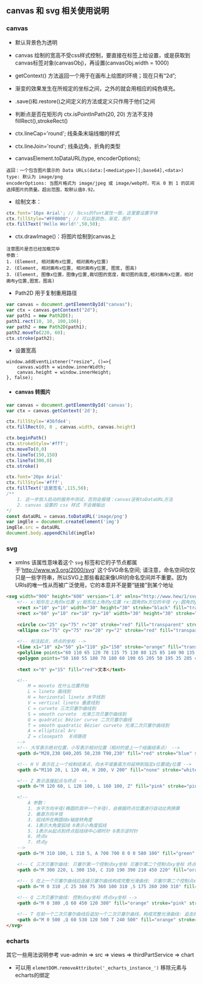 ## canvas 和 svg 相关使用说明

### canvas
- 默认背景色为透明 

- canvas 绘制的宽高不受css样式控制，要直接在标签上给设置，或是获取到canvas标签对象(canvasObj)，再设置(canvasObj.width = 1000)

- getContext() 方法返回一个用于在画布上绘图的环境；现在只有“2d”;

- 渐变的效果发生在所规定的坐标之间，之外的就会用相应的纯色填充。

- .save()和.restore()之间定义的方法或定义只作用于他们之间

- 判断点是否在矩形内 ctx.isPointInPath(20, 20) 方法不支持 fillRect(),strokeRect()

- ctx.lineCap='round'; 线条条末端线帽的样式

- ctx.lineJoin='round'; 线条边角，折角的类型

- canvasElement.toDataURL(type, encoderOptions); 
```
返回：一个包含图片展示的 Data URLs(data:[<mediatype>][;base64],<data>)
type: 默认为 image/png
encoderOptions: 当图片格式为 image/jpeg 或 image/webp时，可从 0 到 1 的区间选择图片的质量。超出范围，取默认值0.92。
```

- 绘制文本：
```js
ctx.font='16px Arial'; // 与css的font属性一致，这里要设置字体
ctx.fillStyle="#FF0000"; // 可以是颜色，渐变，图片
ctx.fillText('Hello World!',50,50);
```

- ctx.drawImage()：将图片绘制到canvas上
```
注意图片是否已经加载完毕
参数：
1. (Element, 相对画布x位置, 相对画布y位置)
2. (Element, 相对画布x位置, 相对画布y位置, 图宽, 图高)
3. (Element, 图像x位置，图像y位置,裁切图的宽度，裁切图的高度,相对画布x位置，相对画布y位置,图宽，图高)
```

- Path2D 用于复制重用路径
```js
var canvas = document.getElementById("canvas");
var ctx = canvas.getContext("2d");
var path1 = new Path2D();
path1.rect(10, 10, 100,100);
var path2 = new Path2D(path1);
path2.moveTo(220, 60);
ctx.stroke(path2);
```

- 设置宽高
```
window.addEventListener("resize", ()=>{
    canvas.width = window.innerWidth;
    canvas.height = window.innerHeight;
}, false);
```

- #### canvas 转图片

```js
var canvas = document.getElementById('canvas');
var ctx = canvas.getContext('2d');

ctx.fillStyle='#36fde4';
ctx.fillRect(0, 0 , canvas.width, canvas.height)

ctx.beginPath()
ctx.strokeStyle='#fff';
ctx.moveTo(0,0)
ctx.lineTo(150,150)
ctx.lineTo(300,0)
ctx.stroke()

ctx.font='20px Arial'
ctx.fillStyle='#fff';
ctx.fillText('这是签名',115,50);
/**
    1. 这一步放入启动的服务中测试，否则会报错：canvas没有toDataURL方法
    2. canvas 设置的 css 样式 不会被输出
*/
const dataURL = canvas.toDataURL('image/png')
var imgEle = document.createElement('img')
imgEle.src = dataURL
document.body.appendChild(imgEle)
```

### svg

- xmlns 该属性意味着这个 `svg` 标签和它的子节点都属于'http://www.w3.org/2000/svg' 这个SVG命名空间; 请注意，命名空间仅仅只是一些字符串，所以SVG上那些看起来像URI的命名空间并不重要。因为URIs的唯一性从而被广泛使用，它的本意并不是要“链接”到某个地址

```html
<svg width="900" height="600" version="1.0" xmlns="http://www.hew/1/svg" style="background-color: rgb(5, 216, 216);">
    <!-- x:矩形左上角的x位置 y:矩形左上角的y位置 rx:圆角的x方位的半径 ry:圆角的y方位的半径 -->
    <rect x="10" y="10" width="30" height="30" stroke="black" fill="transparent" stroke-width="2"/>
    <rect x="60" y="10" rx="10" ry="10" width="30" height="30" stroke="black" fill="transparent" stroke-width="2"/>
    
    <circle cx="25" cy="75" r="20" stroke="red" fill="transparent" stroke-width="2"/>
    <ellipse cx="75" cy="75" rx="20" ry="2" stroke="red" fill="transparent" stroke-width="2"/>
    
    <!-- 标注起点，终点的坐标 -->
    <line x1="10" x2="50" y1="110" y2="150" stroke="orange" fill="transparent" stroke-width="2"/>
    <polyline points="60 110 65 120 70 115 75 130 80 125 85 140 90 135 95 150 100 145, 300 300" stroke="orange" fill="transparent" stroke-width="2"/>
    <polygon points="50 160 55 180 70 180 60 190 65 205 50 195 35 205 40 190 30 180 45 180" stroke="green" fill="transparent" stroke-width="2"/>
    
    <text x="0" y="15" fill="red">文本</text>

    <!-- 
        M = moveto 在什么位置开始
        L = lineto 画线到
        H = horizontal lineto 水平线到
        V = vertical lineto 垂直线到
        C = curveto 三次贝塞尔曲线到
        S = smooth curveto  光滑三次贝塞尔曲线到
        Q = quadratic Bézier curve 二次贝塞尔曲线
        T = smooth quadratic Bézier curveto 光滑二次贝塞尔曲线到
        A = elliptical Arc
        Z = closepath  关闭路径
    -->
    <!-- 大写表示绝对位置，小写表示相对位置（相对的是上一个绘画结束点） -->
    <path d="M20,230 Q40,205 50,230 T90,230" fill="red" stroke="blue" stroke-width="2"/>

    <!-- H V 表示在上一个绘制结束点，向水平或垂直方向延伸到指定x位置或y位置 -->
    <path d="M110 20, L 120 40, H 200, V 200" fill="none" stroke="white" stroke-width="2"/>

    <!-- Z 表示连接起点与终点 -->
    <path d="M 120 60, L 120 100, L 160 100, Z" fill="pink" stroke="pink" stroke-width="2"/>

    <!-- 
        A 参数：
        1. 水平方向半径(椭圆的其中一个半径)，会根据终点位置进行自动比例换算 
        2. 垂直方向半径 
        3. 弧线所在椭圆绕x轴旋转角度 
        4. 1表示大角度弧线 0表示小角度弧线 
        5. 1表示从起点到终点弧线绕中心顺时针 0表示逆时针 
        6. 终点x 
        7. 终点y 
    -->
    <path d="M 310 100, L 310 5, A 700 700 0 0 0 580 100" fill="green" stroke="pink" stroke-width="2"/>

    <!-- C 三次贝塞尔曲线: 贝塞尔第一个控制点xy坐标 贝塞尔第二个控制点xy坐标 终点xy坐标 -->
    <path d="M 300 220, L 300 150, C 310 190 390 210 450 220" fill="orange" stroke="pink" stroke-width="2"/>

    <!-- S 在上一个贝塞尔曲线后连接贝塞尔曲线构成完整光滑曲线: 贝塞尔第二个控制点xy坐标 终点xy坐标  这里的第一个控制点自动为上一个贝塞尔曲线的第二个控制点的对称点-->
    <path d="M 0 310 ,C 25 360 75 360 100 310 ,S 175 260 200 310" fill="orange" stroke="pink" stroke-width="2"/>
    
    <!-- Q 二次贝塞尔曲线: 控制点xy坐标 终点xy坐标 -->
    <path d="M 0 380 ,Q 60 450 120 380" fill="orange" stroke="pink" stroke-width="2"/>

    <!-- T 在前一个二次贝塞尔曲线后追加一个二次贝塞尔曲线，构成完整光滑曲线: 追击的终点xy坐标 -->
    <path d="M 0 500 ,Q 60 530 120 500 T 240 500" fill="orange" stroke="pink" stroke-width="2"/>
</svg>
```

### echarts

其它一些用法说明参考 vue-admin => src => views => thirdPartService => chart

- 可以用 `elemetDOM.removeAttribute('_echarts_instance_')`  移除元素与echarts的绑定